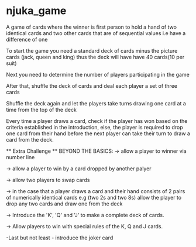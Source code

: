 # njuka_game

A game of cards where the winner is first person to hold a hand of two identical cards and two other cards that are of sequential values i.e have a difference of one

To start the game you need a standard deck of cards minus the picture cards (jack, queen and king) thus the deck will have have 40 cards(10 per suit)


Next you need to determine the number of players participating in the game


After that, shuffle the deck of cards and deal each player a set of three cards


Shuffle the deck again and let the players take turns drawing one card at a time from the top of the deck


Every time a player draws a card, check if the player has won based on the criteria established in the introduction, else, the player is required to drop one card from their hand before the next player can take their turn to draw a card from the deck.


** Extra Challenge ** 
BEYOND THE BASICS:
-> allow a player to winner via number line

-> allow a player to win by a card dropped by another palyer

-> allow two players to swap cards

-> in the case that a player draws a card and their hand consists of 2 pairs of numerically identical cards e.g (two 2s and two 8s) allow the player to drop any two cards and draw one from the deck

-> Introduce the 'K', 'Q' and 'J' to make a complete deck of cards.

-> Allow players to win with special rules of the K, Q and J cards.

-Last but not least - introduce the joker card

